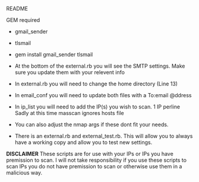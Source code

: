 README

GEM required
 - gmail_sender
 - tlsmail
 - gem install gmail_sender tlsmail

 - At the bottom of the external.rb you will see the SMTP settings. Make sure you update them with your relevent info

 - In external.rb you will need to change the home directory (Line 13)

 - In email_conf you will need to update both files with a To:email @ddress

 - In ip_list you will need to add the IP(s) you wish to scan. 
 	1 IP perline 
 	Sadly at this time masscan ignores hosts file
 	
 - You can also adjust the nmap args if these dont fit your needs.

 - There is an external.rb and external_test.rb. This will allow you to always have a working copy and allow you to test new settings.

 **DISCLAIMER**
These scripts are for use with your IPs or IPs you have premission to scan. I will not take responsibility if you use these scripts to scan IPs you do not have premission to scan or otherwise use them in a malicious way. 